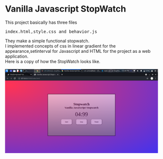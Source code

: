 <h1>Vanilla Javascript StopWatch</h1>
This project basically has three files <pre>index.html,style.css and behavior.js</pre>They make a simple functional stopwatch.<br />
I implemented concepts of css in linear gradient for the appearance,setinterval for Javascript and HTML for the project as a web application.<br />
Here is a copy of how the StopWatch looks like.<br />
<br />
<img src="img/stopWatch.png"/>
